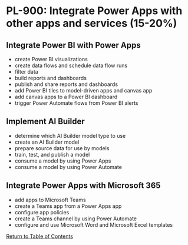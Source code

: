 # PL-900: Integrate Power Apps with other apps and services (15-20%)

## Integrate Power BI with Power Apps
- create Power BI visualizations
- create data flows and schedule data flow runs
- filter data
- build reports and dashboards
- publish and share reports and dashboards
- add Power BI tiles to model-driven apps and canvas app
- add canvas apps to a Power BI dashboard
- trigger Power Automate flows from Power BI alerts

## Implement AI Builder
- determine which AI Builder model type to use
- create an AI Builder model
- prepare source data for use by models
- train, test, and publish a model
- consume a model by using Power Apps
- consume a model by using Power Automate

## Integrate Power Apps with Microsoft 365
- add apps to Microsoft Teams
- create a Teams app from a Power Apps app
- configure app policies
- create a Teams channel by using Power Automate
- configure and use Microsoft Word and Microsoft Excel templates

[Return to Table of Contents](README.md)